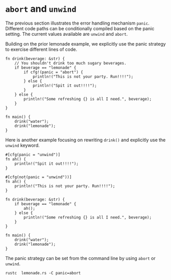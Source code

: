 # `abort` and `unwind`

The previous section illustrates the error handling mechanism `panic`. Different
code paths can be conditionally compiled based on the panic setting. The current
values available are `unwind` and `abort`.

Building on the prior lemonade example, we explicitly use the panic strategy to
exercise different lines of code.

```rust,editable,mdbook-runnable
fn drink(beverage: &str) {
    // You shouldn't drink too much sugary beverages.
    if beverage == "lemonade" {
        if cfg!(panic = "abort") {
            println!("This is not your party. Run!!!!");
        } else {
            println!("Spit it out!!!!");
        }
    } else {
        println!("Some refreshing {} is all I need.", beverage);
    }
}

fn main() {
    drink("water");
    drink("lemonade");
}
```

Here is another example focusing on rewriting `drink()` and explicitly use the
`unwind` keyword.

```rust,editable
#[cfg(panic = "unwind")]
fn ah() {
    println!("Spit it out!!!!");
}

#[cfg(not(panic = "unwind"))]
fn ah() {
    println!("This is not your party. Run!!!!");
}

fn drink(beverage: &str) {
    if beverage == "lemonade" {
        ah();
    } else {
        println!("Some refreshing {} is all I need.", beverage);
    }
}

fn main() {
    drink("water");
    drink("lemonade");
}
```

The panic strategy can be set from the command line by using `abort` or
`unwind`.

```console
rustc  lemonade.rs -C panic=abort
```
